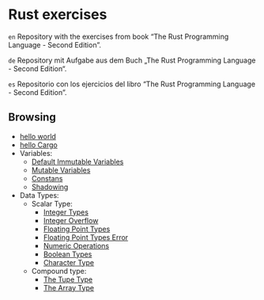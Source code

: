 # Rust exercises

`en`
Repository with the exercises from book “The Rust Programming Language - Second Edition”.

`de`
Repository mit Aufgabe aus dem Buch „The Rust Programming Language - Second Edition“.

`es`
Repositorio con los ejercicios del libro “The Rust Programming Language - Second Edition”.

## Browsing

- [hello world](https://github.com/EnriqueSource/rust-exercises/blob/main/hello-world/hello_world.rs)
- [hello Cargo](https://github.com/EnriqueSource/rust-exercises/tree/main/hello_cargo)
- Variables:
  - [Default Immutable Variables](https://github.com/EnriqueSource/rust-exercises/blob/main/variables/default_immutable_variables/src/main.rs)
  - [Mutable Variables](https://github.com/EnriqueSource/rust-exercises/blob/main/variables/mutable_variables/src/main.rs)
  - [Constans](https://github.com/EnriqueSource/rust-exercises/blob/main/variables/constants/src/main.rs)
  - [Shadowing](https://github.com/EnriqueSource/rust-exercises/blob/main/variables/shadowing/src/main.rs)
- Data Types:
  - Scalar Type:
    - [Integer Types](https://github.com/EnriqueSource/rust-exercises/tree/main/data_types/scalar_types/integer_types)
    - [Integer Overflow](https://github.com/EnriqueSource/rust-exercises/tree/main/data_types/scalar_types/integer_overflow)
    - [Floating Point Types](https://github.com/EnriqueSource/rust-exercises/tree/main/data_types/scalar_types/floating_point_types)
    - [Floating Point Types Error](https://github.com/EnriqueSource/rust-exercises/tree/main/data_types/scalar_types/floating_point_types_error)
    - [Numeric Operations](https://github.com/EnriqueSource/rust-exercises/tree/main/data_types/scalar_types/numeric_operations)
    - [Boolean Types](https://github.com/EnriqueSource/rust-exercises/tree/main/data_types/scalar_types/boolean_types)
    - [Character Type](https://github.com/EnriqueSource/rust-exercises/tree/main/data_types/scalar_types/character_type)
  - Compound type:
    - [The Tupe Type](https://github.com/EnriqueSource/rust-exercises/tree/main/data_types/compound_types/the_tuple_types)
    - [The Array Type](https://github.com/EnriqueSource/rust-exercises/tree/main/data_types/compound_types/the_array_type)

